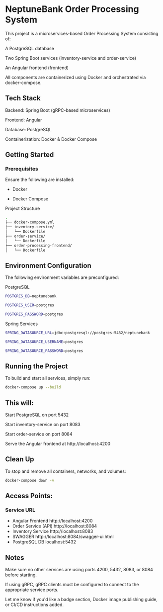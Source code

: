 # NeptuneBank Order Processing System
This project is a microservices-based Order Processing System consisting of:

A PostgreSQL database

Two Spring Boot services (inventory-service and order-service)

An Angular frontend (frontend)

All components are containerized using Docker and orchestrated via docker-compose.
 
## Tech Stack
Backend: Spring Boot (gRPC-based microservices)

Frontend: Angular

Database: PostgreSQL

Containerization: Docker & Docker Compose

## Getting Started
### Prerequisites
Ensure the following are installed:

* Docker

* Docker Compose


️Project Structure

```bash
.
├── docker-compose.yml
├── inventory-service/
│   └── Dockerfile
├── order-service/
│   └── Dockerfile
├── order-processing-frontend/
│   └── Dockerfile

```
## Environment Configuration
The following environment variables are preconfigured:

PostgreSQL

```bash
POSTGRES_DB=neptunebank

POSTGRES_USER=postgres

POSTGRES_PASSWORD=postgres
```

Spring Services

```bash
SPRING_DATASOURCE_URL=jdbc:postgresql://postgres:5432/neptunebank

SPRING_DATASOURCE_USERNAME=postgres

SPRING_DATASOURCE_PASSWORD=postgres
```

## Running the Project
To build and start all services, simply run:

```bash
docker-compose up --build
```

## This will:

Start PostgreSQL on port 5432

Start inventory-service on port 8083

Start order-service on port 8084

Serve the Angular frontend at http://localhost:4200


## Clean Up
To stop and remove all containers, networks, and volumes:

```bash
docker-compose down -v
```

## Access Points:
### Service	URL

* Angular Frontend	http://localhost:4200
* Order Service (API)	http://localhost:8084
* Inventory Service	http://localhost:8083
* SWAGGER             http://localhost:8084/swagger-ui.html
* PostgreSQL DB	    localhost:5432

## Notes
Make sure no other services are using ports 4200, 5432, 8083, or 8084 before starting.

If using gRPC, gRPC clients must be configured to connect to the appropriate service ports.

Let me know if you'd like a badge section, Docker image publishing guide, or CI/CD instructions added.